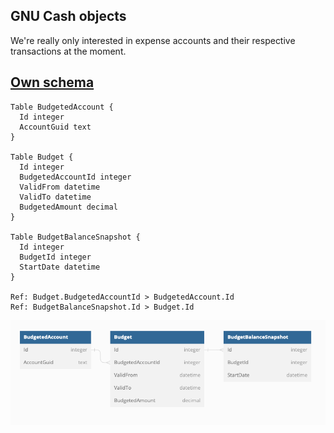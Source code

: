 ## GNU Cash objects

We're really only interested in expense accounts and their respective transactions at the moment.

## [Own schema](https://dbdiagram.io/d/64a4775402bd1c4a5e7f9bc6)

```
Table BudgetedAccount {
  Id integer
  AccountGuid text
}

Table Budget {
  Id integer
  BudgetedAccountId integer
  ValidFrom datetime
  ValidTo datetime
  BudgetedAmount decimal
}

Table BudgetBalanceSnapshot {
  Id integer
  BudgetId integer
  StartDate datetime
}

Ref: Budget.BudgetedAccountId > BudgetedAccount.Id
Ref: BudgetBalanceSnapshot.Id > Budget.Id
```

![DB schema](schema.png)